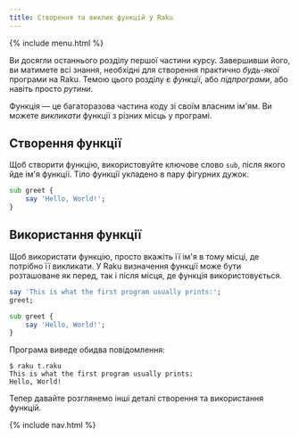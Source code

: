 ```yaml
---
title: Створення та виклик функцій у Raku
---
```


{% include menu.html %}

Ви досягли останнього розділу першої частини курсу. Завершивши його, ви матимете всі знання, необхідні для створення практично _будь-якої_ програми на Raku. Темою цього розділу є _функції_, або _підпрограми_, або навіть просто _рутини_.

Функція — це багаторазова частина коду зі своїм власним ім'ям. Ви можете _викликати_ функції з різних місць у програмі.

## Створення функції

Щоб створити функцію, використовуйте ключове слово `sub`, після якого йде ім'я функції. Тіло функції укладено в пару фігурних дужок.

```raku
sub greet {
    say 'Hello, World!';
}
```

## Використання функції

Щоб використати функцію, просто вкажіть її ім'я в тому місці, де потрібно її викликати. У Raku визначення функції може бути розташоване як перед, так і після місця, де функція використовується.

```raku
say 'This is what the first program usually prints:';
greet;    

sub greet {
    say 'Hello, World!';
}
```

Програма виведе обидва повідомлення:

```console
$ raku t.raku
This is what the first program usually prints:
Hello, World!
```

Тепер давайте розглянемо інші деталі створення та використання функцій.

{% include nav.html %}